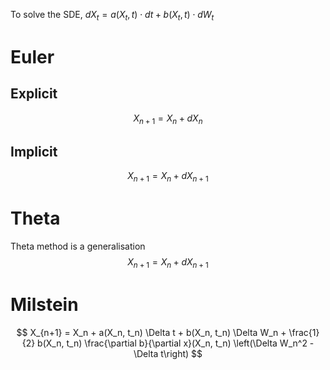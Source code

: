 To solve the SDE, $dX_t=a(X_t,t) \cdot dt+b(X_t,t) \cdot dW_t$ 

# Euler
## Explicit
$$
X_{n+1} = X_n + dX_{n}
$$
## Implicit

$$
X_{n+1} = X_n + dX_{n+1}
$$
# Theta
Theta method is a generalisation
$$
X_{n+1} = X_n + dX_{n+1}
$$

# Milstein
$$
X_{n+1} = X_n + a(X_n, t_n) \Delta t + b(X_n, t_n) \Delta W_n + \frac{1}{2} b(X_n, t_n) \frac{\partial b}{\partial x}(X_n, t_n) \left(\Delta W_n^2 - \Delta t\right)
$$